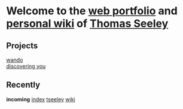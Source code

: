 
<h1>Welcome to the <a href="#projects"><span>web portfolio</span></a> and <a href="/site/wiki"><span>personal wiki</span></a> of <a href="/site/tseeley"><span>Thomas Seeley</span></a>  </h1>




<h2 id="projects">Projects</h2>

<div class="portfolio-grid">
    <a href="/site/wando" class="portfolio-item"><div></div>wando</a>
    <a href="/site/discoveringyou" class="portfolio-item"><div></div>discovering you</a>
    <!-- <a class="portfolio-item">test</a>
    <a class="portfolio-item">test</a>
    <a class="portfolio-item">test</a>
    <a class="portfolio-item">test</a>
    <a class="portfolio-item">test</a> -->

</div>

<h2 id="recently">Recently</h2>


<p>
    <b>incoming</b>
    <a href="/site/index">index</a>
    <a href="/site/tseeley">tseeley</a>
    <a href="/site/wiki">wiki</a>
</p>


